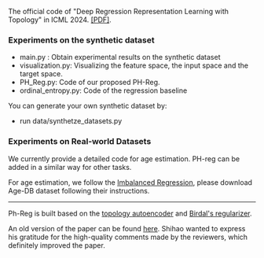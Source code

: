 The official code of "Deep Regression Representation Learning with Topology" in ICML 2024. [[PDF]](https://arxiv.org/pdf/2404.13904.pdf).

### Experiments on the synthetic dataset

- main.py :  Obtain experimental results on the synthetic dataset
- visualization.py: Visualizing the feature space, the input space and the target space.
- PH_Reg.py: Code of our proposed PH-Reg.
- ordinal_entropy.py: Code of the regression baseline

You can generate your own synthetic dataset by:

- run data/synthetze_datasets.py


### Experiments on Real-world Datasets

We currently provide a detailed code for age estimation. PH-reg can be added in a similar way for other tasks.

For age estimation, we follow the [Imbalanced Regression](https://github.com/YyzHarry/imbalanced-regression/tree/main/agedb-dir), please download Age-DB dataset following their instructions. 

---

Ph-Reg is built based on the [topology autoencoder](https://github.com/BorgwardtLab/topological-autoencoders) and [Birdal's regularizer](https://github.com/tolgabirdal/PHDimGeneralization).

An old version of the paper can be found [here](https://openreview.net/forum?id=OeNcnlQPRz). Shihao wanted to express his gratitude for the high-quality comments made by the reviewers, which definitely improved the paper. 
